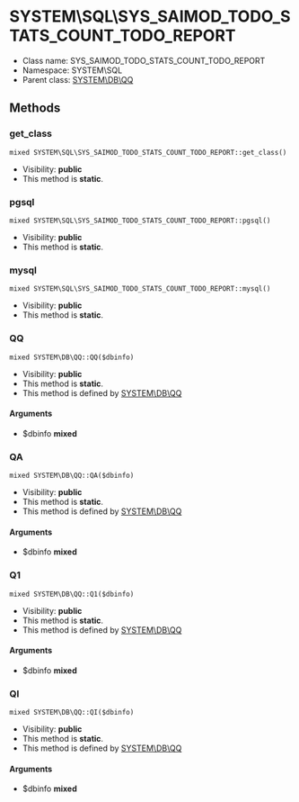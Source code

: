 SYSTEM\SQL\SYS_SAIMOD_TODO_STATS_COUNT_TODO_REPORT
===============






* Class name: SYS_SAIMOD_TODO_STATS_COUNT_TODO_REPORT
* Namespace: SYSTEM\SQL
* Parent class: [SYSTEM\DB\QQ](SYSTEM-DB-QQ.md)







Methods
-------


### get_class

    mixed SYSTEM\SQL\SYS_SAIMOD_TODO_STATS_COUNT_TODO_REPORT::get_class()





* Visibility: **public**
* This method is **static**.




### pgsql

    mixed SYSTEM\SQL\SYS_SAIMOD_TODO_STATS_COUNT_TODO_REPORT::pgsql()





* Visibility: **public**
* This method is **static**.




### mysql

    mixed SYSTEM\SQL\SYS_SAIMOD_TODO_STATS_COUNT_TODO_REPORT::mysql()





* Visibility: **public**
* This method is **static**.




### QQ

    mixed SYSTEM\DB\QQ::QQ($dbinfo)





* Visibility: **public**
* This method is **static**.
* This method is defined by [SYSTEM\DB\QQ](SYSTEM-DB-QQ.md)


#### Arguments
* $dbinfo **mixed**



### QA

    mixed SYSTEM\DB\QQ::QA($dbinfo)





* Visibility: **public**
* This method is **static**.
* This method is defined by [SYSTEM\DB\QQ](SYSTEM-DB-QQ.md)


#### Arguments
* $dbinfo **mixed**



### Q1

    mixed SYSTEM\DB\QQ::Q1($dbinfo)





* Visibility: **public**
* This method is **static**.
* This method is defined by [SYSTEM\DB\QQ](SYSTEM-DB-QQ.md)


#### Arguments
* $dbinfo **mixed**



### QI

    mixed SYSTEM\DB\QQ::QI($dbinfo)





* Visibility: **public**
* This method is **static**.
* This method is defined by [SYSTEM\DB\QQ](SYSTEM-DB-QQ.md)


#### Arguments
* $dbinfo **mixed**



